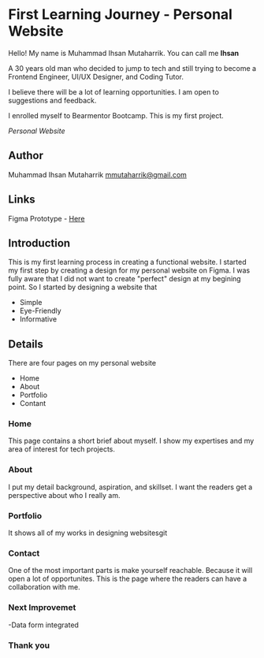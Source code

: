 # First Learning Journey - Personal Website

Hello! My name is Muhammad Ihsan Mutaharrik. You can call me **Ihsan**

A 30 years old man who decided to jump to tech and still trying to become a Frontend Engineer, UI/UX Designer, and Coding Tutor.

I believe there will be a lot of learning opportunities. I am open to suggestions and feedback.

I enrolled myself to Bearmentor Bootcamp. This is my first project.

*Personal Website*

## Author 

Muhammad Ihsan Mutaharrik <mmutaharrik@gmail.com>


## Links 

Figma Prototype - [Here](https://www.figma.com/proto/eYplHi8CsKfn0OisksGJU6/Project-1_Personal-Website?page-id=0%3A1&node-id=32-2&node-type=canvas&viewport=-1496%2C-168%2C0.41&t=mshWETIfcVo8HpVo-1&scaling=min-zoom&content-scaling=fixed&starting-point-node-id=32%3A2)

## Introduction

This is my first learning process in creating a functional website. I started my first step by creating a design for my personal website on Figma. I was fully aware that I did not want to create "perfect" design at my begining point. So I started by designing a website that 
- Simple
- Eye-Friendly
- Informative

## Details

There are four pages on my personal website
- Home
- About
- Portfolio
- Contant

### Home
This page contains a short brief about myself. I show my expertises and my area of interest for tech projects.

### About
I put my detail background, aspiration, and skillset. I want the readers get a perspective about who I really am.

### Portfolio
It shows all of my works in designing websitesgit

### Contact
One of the most important parts is make yourself reachable. Because it will open a lot of opportunites. 
This is the page where the readers can have a collaboration with me.

### Next Improvemet
-Data form integrated

### Thank you

